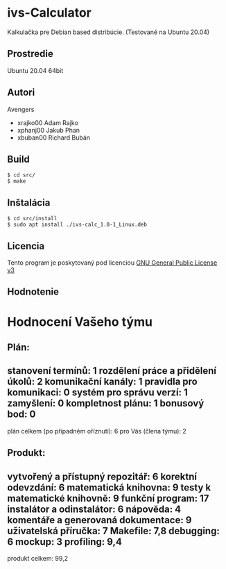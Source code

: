 # ivs-Calculator

Kalkulačka pre Debian based distribúcie. (Testované na Ubuntu 20.04)

## Prostredie

Ubuntu 20.04 64bit

## Autori

Avengers
- xrajko00 Adam Rajko 
- xphanj00 Jakub Phan 
- xbuban00 Richard Bubán

## Build

```console
$ cd src/
$ make
```
## Inštalácia
```console
$ cd src/install
$ sudo apt install ./ivs-calc_1.0-1_Linux.deb
```

## Licencia

Tento program je poskytovaný pod licenciou [GNU General Public License v3](https://github.com/Ades551/IVS-calculator/blob/master/LICENSE)

## Hodnotenie

Hodnocení Vašeho týmu
=====================

Plán:
-----
stanovení termínů: 1
rozdělení práce a přidělení úkolů: 2
komunikační kanály: 1
pravidla pro komunikaci: 0
systém pro správu verzí: 1
zamyšlení: 0
kompletnost plánu: 1
bonusový bod: 0
-------------------------------------
plán celkem (po případném oříznutí): 6
pro Vás (člena týmu): 2

Produkt:
--------
vytvořený a přístupný repozitář: 6
korektní odevzdání: 6
matematická knihovna: 9
testy k matematické knihovně: 9
funkční program: 17
instalátor a odinstalátor: 6
nápověda: 4
komentáře a generovaná dokumentace: 9
uživatelská příručka: 7
Makefile: 7,8
debugging: 6
mockup: 3
profiling: 9,4
-------------------------------------
produkt celkem: 99,2 
